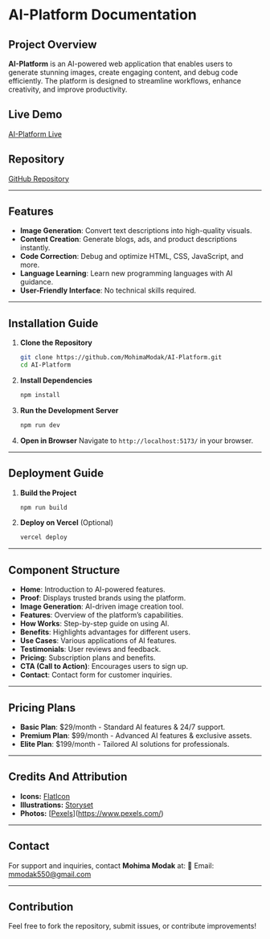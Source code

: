 # AI-Platform Documentation

## Project Overview
**AI-Platform** is an AI-powered web application that enables users to generate stunning images, create engaging content, and debug code efficiently. The platform is designed to streamline workflows, enhance creativity, and improve productivity.

## Live Demo
[AI-Platform Live](https://ai-platform-kappa.vercel.app/)

## Repository
[GitHub Repository](https://github.com/MohimaModak/AI-Platform.git)

---

## Features
- **Image Generation**: Convert text descriptions into high-quality visuals.
- **Content Creation**: Generate blogs, ads, and product descriptions instantly.
- **Code Correction**: Debug and optimize HTML, CSS, JavaScript, and more.
- **Language Learning**: Learn new programming languages with AI guidance.
- **User-Friendly Interface**: No technical skills required.

---

## Installation Guide
1. **Clone the Repository**
   ```sh
   git clone https://github.com/MohimaModak/AI-Platform.git
   cd AI-Platform
   ```
2. **Install Dependencies**
   ```sh
   npm install
   ```
3. **Run the Development Server**
   ```sh
   npm run dev
   ```
4. **Open in Browser**
   Navigate to `http://localhost:5173/` in your browser.

---

## Deployment Guide
1. **Build the Project**
   ```sh
   npm run build
   ```
2. **Deploy on Vercel** (Optional)
   ```sh
   vercel deploy
   ```

---

## Component Structure
- **Home**: Introduction to AI-powered features.
- **Proof**: Displays trusted brands using the platform.
- **Image Generation**: AI-driven image creation tool.
- **Features**: Overview of the platform’s capabilities.
- **How Works**: Step-by-step guide on using AI.
- **Benefits**: Highlights advantages for different users.
- **Use Cases**: Various applications of AI features.
- **Testimonials**: User reviews and feedback.
- **Pricing**: Subscription plans and benefits.
- **CTA (Call to Action)**: Encourages users to sign up.
- **Contact**: Contact form for customer inquiries.

---

## Pricing Plans
- **Basic Plan**: $29/month - Standard AI features & 24/7 support.
- **Premium Plan**: $99/month - Advanced AI features & exclusive assets.
- **Elite Plan**: $199/month - Tailored AI solutions for professionals.

---

## Credits And Attribution
- **Icons:** [FlatIcon](https://www.flaticon.com/)
- **Illustrations:** [Storyset](https://storyset.com/)
- **Photos:** [[Pexels](https://pexels.com/)](https://www.pexels.com/)

---

## Contact
For support and inquiries, contact **Mohima Modak** at:
📧 Email: [mmodak550@gmail.com](mailto:mmodak550@gmail.com)

---

## Contribution
Feel free to fork the repository, submit issues, or contribute improvements!

